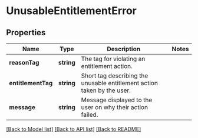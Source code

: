 # UnusableEntitlementError

## Properties
Name | Type | Description | Notes
------------ | ------------- | ------------- | -------------
**reasonTag** | **string** | The tag for violating an entitlement action. | 
**entitlementTag** | **string** | Short tag describing the unusable entitlement action taken by the user. | 
**message** | **string** | Message displayed to the user on why their action failed. | 

[[Back to Model list]](../../README.md#documentation-for-models) [[Back to API list]](../../README.md#documentation-for-api-endpoints) [[Back to README]](../../README.md)

